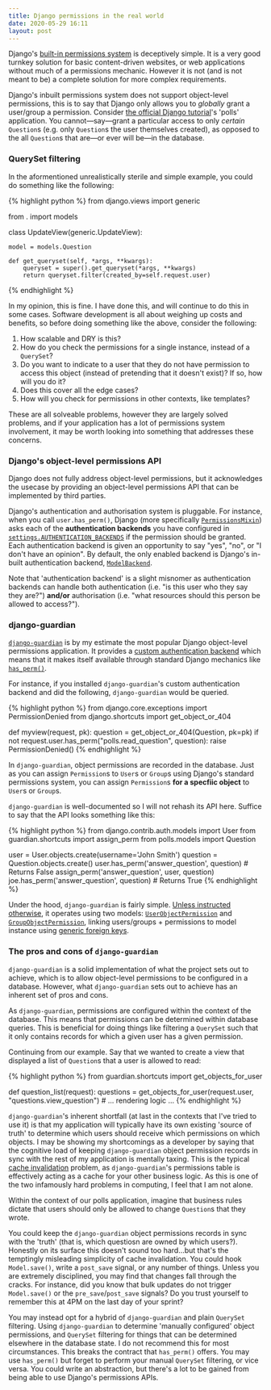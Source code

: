 ```yaml
---
title: Django permissions in the real world
date: 2020-05-29 16:11
layout: post
---
```


Django's [built-in permissions system](https://docs.djangoproject.com/en/1.11/topics/auth/default#permissions-and-authorization) is deceptively simple. It is a very good turnkey solution for basic content-driven websites, or web applications without much of a permissions mechanic. However it is not (and is not meant to be) a complete solution for more complex requirements.

Django's inbuilt permissions system does not support object-level permissions, this is to say that Django only allows you to *globally* grant a user/group a permission. Consider [the official Django tutorial](https://docs.djangoproject.com/en/3.0/intro/tutorial01/)'s 'polls' application. You cannot—say—grant a particular access to only *certain* `Question`s (e.g. only `Question`s the user themselves created), as opposed to the all `Question`s that are—or ever will be—in the database.

### QuerySet filtering

In the aformentioned unrealistically sterile and simple example, you could do something like the following:

 {% highlight python %}
from django.views import generic

from . import models


class UpdateView(generic.UpdateView):

    model = models.Question

    def get_queryset(self, *args, **kwargs):
        queryset = super().get_queryset(*args, **kwargs)
        return queryset.filter(created_by=self.request.user)
{% endhighlight %}

In my opinion, this is fine. I have done this, and will continue to do this in some cases. Software development is all about weighing up costs and benefits, so before doing something like the above, consider the following:

1. How scalable and DRY is this?
2. How do you check the permissions for a single instance, instead of a `QuerySet`?
3. Do you want to indicate to a user that they do not have permission to access this object (instead of pretending that it doesn't exist)? If so, how will you do it?
4. Does this cover all the edge cases?
5. How will you check for permissions in other contexts, like templates?


These are all solveable problems, however they are largely solved problems, and if your application has a lot of permissions system involvement, it may be worth looking into something that addresses these concerns.


### Django's object-level permissions API

Django does not fully address object-level permissions, but it acknowledges the usecase by providing an object-level permissions API that can be implemented by third parties.

Django's authentication and authorisation system is pluggable. For instance, when you call `user.has_perm()`, Django (more specifically [`PermissionsMixin`](https://docs.djangoproject.com/en/3.0/topics/auth/customizing/#django.contrib.auth.models.PermissionsMixin.has_perm)) asks each of the **authentication backends** you have configured in [`settings.AUTHENTICATION_BACKENDS`](https://docs.djangoproject.com/en/3.0/ref/settings#authentication-backends) if the permission should be granted. Each authentication backend is given an opportunity to say "yes", "no", or "I don't have an opinion". By default, the only enabled backend is Django's in-built authentication backend, [`ModelBackend`](https://docs.djangoproject.com/en/3.0/ref/contrib/auth/#django.contrib.auth.backends.ModelBackend).

Note that 'authentication backend' is a slight misnomer as authentication backends can handle both authentication (i.e. "is this user who they say they are?") **and/or** authorisation (i.e. "what resources should this person be allowed to access?").


### django-guardian

[`django-guardian`](https://github.com/django-guardian/django-guardian) is by my estimate the most popular Django object-level permissions application. It provides a [custom authentication backend](https://django-guardian.readthedocs.io/en/stable/api/guardian.backends.html#objectpermissionbackend) which means that it makes itself available through standard Django mechanics like [`has_perm()`](https://docs.djangoproject.com/en/3.0/topics/auth/customizing/#django.contrib.auth.models.PermissionsMixin.has_perm).

For instance, if you installed `django-guardian`'s custom authentication backend and did the following, `django-guardian` would be queried.

{% highlight python %}
from django.core.exceptions import PermissionDenied
from django.shortcuts import get_object_or_404

def myview(request, pk):
    question = get_object_or_404(Question, pk=pk)
    if not request.user.has_perm("polls.read_question", question):
        raise PermissionDenied()
{% endhighlight %}

In `django-guardian`, object permissions are recorded in the database. Just as you can assign `Permission`s to `User`s or `Group`s using Django's standard permissions system, you can assign `Permission`s **for a specfiic object** to `User`s or `Group`s.

``django-guardian`` is well-documented so I will not rehash its API here. Suffice to say that the API looks something like this:

{% highlight python %}
from django.contrib.auth.models import User
from guardian.shortcuts import assign_perm
from polls.models import Question

user = User.objects.create(username='John Smith')
question = Question.objects.create()
user.has_perm('answer_question', question)  # Returns False
assign_perm('answer_question', user, question)
joe.has_perm('answer_question', question)  # Returns True
{% endhighlight %}

Under the hood, `django-guardian` is fairly simple. [Unless instructed otherwise](https://django-guardian.readthedocs.io/en/stable/userguide/performance.html#direct-foreign-keys), it operates using two models: [`UserObjectPermission`](https://django-guardian.readthedocs.io/en/stable/api/guardian.models.html#userobjectpermission) and [`GroupObjectPermission`](https://django-guardian.readthedocs.io/en/stable/api/guardian.models.html#groupobjectpermission), linking users/groups + permissions to model instance using [generic foreign keys](https://docs.djangoproject.com/en/3.0/ref/contrib/contenttypes#s-id1).


### The pros and cons of `django-guardian`

`django-guardian` is a solid implementation of what the project sets out to achieve, which is to allow object-level permissions to be configured in a database. However, what `django-guardian` sets out to achieve has an inherent set of pros and cons.

As `django-guardian`, permissions are configured within the context of the database. This means that permissions can be determined within database queries. This is beneficial for doing things like filtering a `QuerySet` such that it only contains records for which a given user has a given permission.

Continuing from our example. Say that we wanted to create a view that displayed a list of `Question`s that a user is allowed to read:

{% highlight python %}
from guardian.shortcuts import get_objects_for_user

def question_list(request):
    questions = get_objects_for_user(request.user, "questions.view_question")
    # ... rendering logic ...
{% endhighlight %}

`django-guardian`'s inherent shortfall (at last in the contexts that I've tried to use it) is that my application will typically have its own existing 'source of truth' to determine which users should receive which permissions on which objects. I may be showing my shortcomings as a developer by saying that the cognitive load of keeping `django-guardian` object permission records in sync with the rest of my application is mentally taxing. This is the typical [cache invalidation](https://en.wikipedia.org/wiki/Cache_invalidation) problem, as `django-guardian`'s permissions table is effectively acting as a cache for your other business logic. As this is one of the two infamously hard problems in computing, I feel that I am not alone.

Within the context of our polls application, imagine that business rules dictate that users should only be allowed to change `Question`s that they wrote.

You could keep the `django-guardian` object permissions records in sync with the 'truth' (that is, which questiosn are owned by which users?). Honestly on its surface this doesn't sound too hard...but that's the temptingly misleading simplicity of cache invalidation. You could hook `Model.save()`, write a `post_save` signal, or any number of things. Unless you are extremely disciplined, you may find that changes fall through the cracks. For instance, did you know that bulk updates do not trigger `Model.save()` or the `pre_save`/`post_save` signals? Do you trust yourself to remember this at 4PM on the last day of your sprint?

You may instead opt for a hybrid of `django-guardian` and plain `QuerySet` filtering. Using `django-guardian` to determine 'manually configured' object permissions, and `QuerySet` filtering for things that can be determined elsewhere in the database state. I do not recommend this for most circumstances. This breaks the contract that `has_perm()` offers. You may use `has_perm()` but forget to perform your manual `QuerySet` filtering, or vice versa. You could write an abstraction, but there's a lot to be gained from being able to use Django's permissions APIs.

